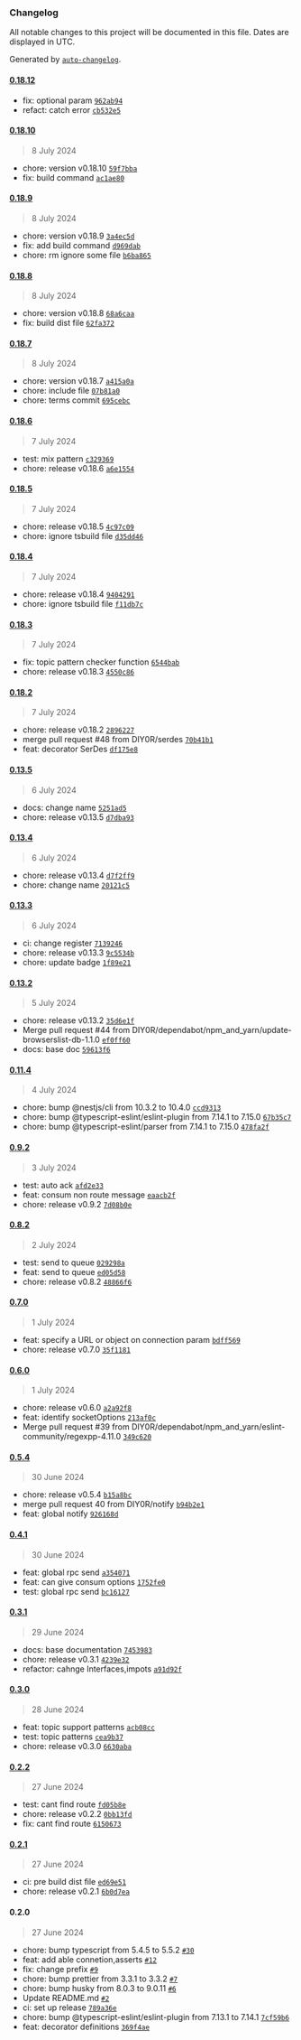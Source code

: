 ### Changelog

All notable changes to this project will be documented in this file. Dates are displayed in UTC.

Generated by [`auto-changelog`](https://github.com/CookPete/auto-changelog).

#### [0.18.12](https://github.com/DIY0R/nestjs-rabbitmq-bridge/compare/0.18.10...0.18.12)

- fix: optional param [`962ab94`](https://github.com/DIY0R/nestjs-rabbitmq-bridge/commit/962ab94b95281dad3d2f5d75a1f292e8a07eca50)
- refact: catch error [`cb532e5`](https://github.com/DIY0R/nestjs-rabbitmq-bridge/commit/cb532e57243414d75335f9cf9c08dd22010d2cff)

#### [0.18.10](https://github.com/DIY0R/nestjs-rabbitmq-bridge/compare/0.18.9...0.18.10)

> 8 July 2024

- chore: version v0.18.10 [`59f7bba`](https://github.com/DIY0R/nestjs-rabbitmq-bridge/commit/59f7bba8f464ae505dac6fae1718622853268dd7)
- fix: build command [`ac1ae80`](https://github.com/DIY0R/nestjs-rabbitmq-bridge/commit/ac1ae8091f3e4d3293c1cecd112d4aab9f398d8e)

#### [0.18.9](https://github.com/DIY0R/nestjs-rabbitmq-bridge/compare/0.18.8...0.18.9)

> 8 July 2024

- chore: version v0.18.9 [`3a4ec5d`](https://github.com/DIY0R/nestjs-rabbitmq-bridge/commit/3a4ec5d4234ebea29f90ee455c4f813f733351a6)
- fix: add build command [`d969dab`](https://github.com/DIY0R/nestjs-rabbitmq-bridge/commit/d969dabfa604b4dce4b23daefce8736ea467124e)
- chore: rm ignore some file [`b6ba865`](https://github.com/DIY0R/nestjs-rabbitmq-bridge/commit/b6ba86572a23ddfc2afc73494d6e53b3a9ed3546)

#### [0.18.8](https://github.com/DIY0R/nestjs-rabbitmq-bridge/compare/0.18.7...0.18.8)

> 8 July 2024

- chore: version v0.18.8 [`68a6caa`](https://github.com/DIY0R/nestjs-rabbitmq-bridge/commit/68a6caa314fd373c2b2d8e2354291c1fe34b43b4)
- fix: build dist file [`62fa372`](https://github.com/DIY0R/nestjs-rabbitmq-bridge/commit/62fa3721eca03cbd839ee19879b30daf9c47af2b)

#### [0.18.7](https://github.com/DIY0R/nestjs-rabbitmq-bridge/compare/0.18.6...0.18.7)

> 8 July 2024

- chore: version v0.18.7 [`a415a0a`](https://github.com/DIY0R/nestjs-rabbitmq-bridge/commit/a415a0acbd5d0c58d889cb1a456bf47adfb7b2c9)
- chore: include file [`07b81a0`](https://github.com/DIY0R/nestjs-rabbitmq-bridge/commit/07b81a0bd666f23cdbbefbea319a581764e03625)
- chore: terms commit [`695cebc`](https://github.com/DIY0R/nestjs-rabbitmq-bridge/commit/695cebcf4b6230a75a7a46228e39cfbb92527df1)

#### [0.18.6](https://github.com/DIY0R/nestjs-rabbitmq-bridge/compare/0.18.5...0.18.6)

> 7 July 2024

- test: mix pattern [`c329369`](https://github.com/DIY0R/nestjs-rabbitmq-bridge/commit/c329369eff0b06598d5fefa3ddbcd3f45d47113b)
- chore: release v0.18.6 [`a6e1554`](https://github.com/DIY0R/nestjs-rabbitmq-bridge/commit/a6e155453c013a23fd08b912921d9e5476da825d)

#### [0.18.5](https://github.com/DIY0R/nestjs-rabbitmq-bridge/compare/0.18.4...0.18.5)

> 7 July 2024

- chore: release v0.18.5 [`4c97c09`](https://github.com/DIY0R/nestjs-rabbitmq-bridge/commit/4c97c09074f7ff5fdf248b1df3f4ff32dee470a4)
- chore: ignore tsbuild file [`d35dd46`](https://github.com/DIY0R/nestjs-rabbitmq-bridge/commit/d35dd4639e4eda21e8f9028fb7d1525d612302f6)

#### [0.18.4](https://github.com/DIY0R/nestjs-rabbitmq-bridge/compare/0.18.3...0.18.4)

> 7 July 2024

- chore: release v0.18.4 [`9404291`](https://github.com/DIY0R/nestjs-rabbitmq-bridge/commit/9404291fdefa1b6a2f405fff8c77717970614275)
- chore: ignore tsbuild file [`f11db7c`](https://github.com/DIY0R/nestjs-rabbitmq-bridge/commit/f11db7cde33ad315fcb211ca73e1651f8bf2b8a7)

#### [0.18.3](https://github.com/DIY0R/nestjs-rabbitmq-bridge/compare/0.18.2...0.18.3)

> 7 July 2024

- fix: topic pattern checker function [`6544bab`](https://github.com/DIY0R/nestjs-rabbitmq-bridge/commit/6544bab1d22b5b893072e6ee7f4cf44485efe210)
- chore: release v0.18.3 [`4550c86`](https://github.com/DIY0R/nestjs-rabbitmq-bridge/commit/4550c86b9772e43299e7e05fb91e9cf708354275)

#### [0.18.2](https://github.com/DIY0R/nestjs-rabbitmq-bridge/compare/0.13.5...0.18.2)

> 7 July 2024

- chore: release v0.18.2 [`2896227`](https://github.com/DIY0R/nestjs-rabbitmq-bridge/commit/2896227cace621b581bce947bc91bb03270a91d6)
- merge pull request #48 from DIY0R/serdes [`70b41b1`](https://github.com/DIY0R/nestjs-rabbitmq-bridge/commit/70b41b16749297685bfe7cecaf4b4d1f197271e8)
- feat: decorator SerDes [`df175e8`](https://github.com/DIY0R/nestjs-rabbitmq-bridge/commit/df175e88c19020b6b78a04f5172750eb50c98bf8)

#### [0.13.5](https://github.com/DIY0R/nestjs-rabbitmq-bridge/compare/0.13.4...0.13.5)

> 6 July 2024

- docs: change name [`5251ad5`](https://github.com/DIY0R/nestjs-rabbitmq-bridge/commit/5251ad5a1f09af12ad57827bc1ebd1ad80ae6180)
- chore: release v0.13.5 [`d7dba93`](https://github.com/DIY0R/nestjs-rabbitmq-bridge/commit/d7dba934770e34133f9d77c9d7beb17fb0914396)

#### [0.13.4](https://github.com/DIY0R/nestjs-rabbitmq-bridge/compare/0.13.3...0.13.4)

> 6 July 2024

- chore: release v0.13.4 [`d7f2ff9`](https://github.com/DIY0R/nestjs-rabbitmq-bridge/commit/d7f2ff9b268ccbcceba7f294e299c3e552394d51)
- chore: change name [`20121c5`](https://github.com/DIY0R/nestjs-rabbitmq-bridge/commit/20121c5ed1fc0f3fbadfcc26476ba4e74bd0fada)

#### [0.13.3](https://github.com/DIY0R/nestjs-rabbitmq-bridge/compare/0.13.2...0.13.3)

> 6 July 2024

- ci: change register [`7139246`](https://github.com/DIY0R/nestjs-rabbitmq-bridge/commit/713924629629e9f34f4c819d8f421b2323c76a16)
- chore: release v0.13.3 [`9c5534b`](https://github.com/DIY0R/nestjs-rabbitmq-bridge/commit/9c5534b9df71ff01bae94218a2b5a571bfec87c3)
- chore: update badge [`1f89e21`](https://github.com/DIY0R/nestjs-rabbitmq-bridge/commit/1f89e21c268ad9968c66dda0ec0bc120feddb6be)

#### [0.13.2](https://github.com/DIY0R/nestjs-rabbitmq-bridge/compare/0.11.4...0.13.2)

> 5 July 2024

- chore: release v0.13.2 [`35d6e1f`](https://github.com/DIY0R/nestjs-rabbitmq-bridge/commit/35d6e1f1830babe517540ec26efeb4cf7a3a25e8)
- Merge pull request #44 from DIY0R/dependabot/npm_and_yarn/update-browserslist-db-1.1.0 [`ef0ff60`](https://github.com/DIY0R/nestjs-rabbitmq-bridge/commit/ef0ff60bb1ca9accfd0e12cf8303693c04b410ae)
- docs: base doc [`59613f6`](https://github.com/DIY0R/nestjs-rabbitmq-bridge/commit/59613f6f0950f761004ab1e79f5131b963d192e8)

#### [0.11.4](https://github.com/DIY0R/nestjs-rabbitmq-bridge/compare/0.9.2...0.11.4)

> 4 July 2024

- chore: bump @nestjs/cli from 10.3.2 to 10.4.0 [`ccd9313`](https://github.com/DIY0R/nestjs-rabbitmq-bridge/commit/ccd931375fe29c54375fc17c3b3c4106fb5b623d)
- chore: bump @typescript-eslint/eslint-plugin from 7.14.1 to 7.15.0 [`67b35c7`](https://github.com/DIY0R/nestjs-rabbitmq-bridge/commit/67b35c7a86e70c2e2ecaf1be6b844be79b6ae9ed)
- chore: bump @typescript-eslint/parser from 7.14.1 to 7.15.0 [`478fa2f`](https://github.com/DIY0R/nestjs-rabbitmq-bridge/commit/478fa2f80c2ffcb900aba0673cf7655895b47ac8)

#### [0.9.2](https://github.com/DIY0R/nestjs-rabbitmq-bridge/compare/0.8.2...0.9.2)

> 3 July 2024

- test: auto ack [`afd2e33`](https://github.com/DIY0R/nestjs-rabbitmq-bridge/commit/afd2e3346162c225ffb84f34aebee01bf80cb314)
- feat: consum non route message [`eaacb2f`](https://github.com/DIY0R/nestjs-rabbitmq-bridge/commit/eaacb2ffbdcad88b809798ef4be24de8df9a3eaa)
- chore: release v0.9.2 [`7d08b0e`](https://github.com/DIY0R/nestjs-rabbitmq-bridge/commit/7d08b0e05690dee87c39db58c19ee024de039dfe)

#### [0.8.2](https://github.com/DIY0R/nestjs-rabbitmq-bridge/compare/0.7.0...0.8.2)

> 2 July 2024

- test: send to queue [`029298a`](https://github.com/DIY0R/nestjs-rabbitmq-bridge/commit/029298a09052f3fbc4c569d3b670e29e21bb4e95)
- feat: send to queue [`ed05d58`](https://github.com/DIY0R/nestjs-rabbitmq-bridge/commit/ed05d583981b07b5d6506d9650db1b5effef0176)
- chore: release v0.8.2 [`48866f6`](https://github.com/DIY0R/nestjs-rabbitmq-bridge/commit/48866f6178846095b30e474014c8a45227bad111)

#### [0.7.0](https://github.com/DIY0R/nestjs-rabbitmq-bridge/compare/0.6.0...0.7.0)

> 1 July 2024

- feat: specify a URL or object on connection param [`bdff569`](https://github.com/DIY0R/nestjs-rabbitmq-bridge/commit/bdff5695c00c1745859dd383ed0b61c133d9da73)
- chore: release v0.7.0 [`35f1181`](https://github.com/DIY0R/nestjs-rabbitmq-bridge/commit/35f11819654f62f2b93ca989e1e58edbf4bdd1f6)

#### [0.6.0](https://github.com/DIY0R/nestjs-rabbitmq-bridge/compare/0.5.4...0.6.0)

> 1 July 2024

- chore: release v0.6.0 [`a2a92f8`](https://github.com/DIY0R/nestjs-rabbitmq-bridge/commit/a2a92f8d90e6c3e3a8fa02d34f0ab4dcb0fce793)
- feat: identify socketOptions [`213af0c`](https://github.com/DIY0R/nestjs-rabbitmq-bridge/commit/213af0c21a0d74994ca40ee88f61e0a6d5b85646)
- Merge pull request #39 from DIY0R/dependabot/npm_and_yarn/eslint-community/regexpp-4.11.0 [`349c620`](https://github.com/DIY0R/nestjs-rabbitmq-bridge/commit/349c620232e243b330ec70020e5c92587395fe31)

#### [0.5.4](https://github.com/DIY0R/nestjs-rabbitmq-bridge/compare/0.4.1...0.5.4)

> 30 June 2024

- chore: release v0.5.4 [`b15a8bc`](https://github.com/DIY0R/nestjs-rabbitmq-bridge/commit/b15a8bc95434a389b248ff60dbbbc2673bd45a2c)
- merge pull request 40 from DIY0R/notify [`b94b2e1`](https://github.com/DIY0R/nestjs-rabbitmq-bridge/commit/b94b2e10f39242092e11efc11fbc808395b9f92d)
- feat: global notify [`926168d`](https://github.com/DIY0R/nestjs-rabbitmq-bridge/commit/926168dcf5a692a9bd222b6ae6775eafffbab0a4)

#### [0.4.1](https://github.com/DIY0R/nestjs-rabbitmq-bridge/compare/0.3.1...0.4.1)

> 30 June 2024

- feat: global rpc send [`a354071`](https://github.com/DIY0R/nestjs-rabbitmq-bridge/commit/a354071a91619bedcb2965fe0375adc9486f2c1d)
- feat: can give consum options [`1752fe0`](https://github.com/DIY0R/nestjs-rabbitmq-bridge/commit/1752fe00285f8a7237e11480481a6af3c694556f)
- test: global rpc send [`bc16127`](https://github.com/DIY0R/nestjs-rabbitmq-bridge/commit/bc161275d143cc0500e151c11978f151959c8740)

#### [0.3.1](https://github.com/DIY0R/nestjs-rabbitmq-bridge/compare/0.3.0...0.3.1)

> 29 June 2024

- docs: base documentation [`7453983`](https://github.com/DIY0R/nestjs-rabbitmq-bridge/commit/7453983a4d76e78e6277f6a59cdf75726d7a8080)
- chore: release v0.3.1 [`4239e32`](https://github.com/DIY0R/nestjs-rabbitmq-bridge/commit/4239e32699b7b87c09832f762e2b4669bdbf6d80)
- refactor: cahnge Interfaces,impots [`a91d92f`](https://github.com/DIY0R/nestjs-rabbitmq-bridge/commit/a91d92fe74b4a6ecb53efcff679855a78ac77bc7)

#### [0.3.0](https://github.com/DIY0R/nestjs-rabbitmq-bridge/compare/0.2.2...0.3.0)

> 28 June 2024

- feat: topic support patterns [`acb08cc`](https://github.com/DIY0R/nestjs-rabbitmq-bridge/commit/acb08ccd933ef56cdf6364af76183fe8b3cc7d89)
- test: topic patterns [`cea9b37`](https://github.com/DIY0R/nestjs-rabbitmq-bridge/commit/cea9b3701d9e926eaf35d1ca1d924d310e533b44)
- chore: release v0.3.0 [`6630aba`](https://github.com/DIY0R/nestjs-rabbitmq-bridge/commit/6630aba923b813f93428ad112612cffcfd98d833)

#### [0.2.2](https://github.com/DIY0R/nestjs-rabbitmq-bridge/compare/0.2.1...0.2.2)

> 27 June 2024

- test: cant find route [`fd05b8e`](https://github.com/DIY0R/nestjs-rabbitmq-bridge/commit/fd05b8eb939e5465bde34d21738387b6d0d6b292)
- chore: release v0.2.2 [`0bb13fd`](https://github.com/DIY0R/nestjs-rabbitmq-bridge/commit/0bb13fd510391718253e2a7750e0d5b3ae88e3ab)
- fix: cant find route [`6150673`](https://github.com/DIY0R/nestjs-rabbitmq-bridge/commit/6150673fbeba86bafd69ae790800155d7dd96a23)

#### [0.2.1](https://github.com/DIY0R/nestjs-rabbitmq-bridge/compare/0.2.0...0.2.1)

> 27 June 2024

- ci: pre build dist file [`ed69e51`](https://github.com/DIY0R/nestjs-rabbitmq-bridge/commit/ed69e51f3b5b5d8ed01b449370d8b62597455f53)
- chore: release v0.2.1 [`6b0d7ea`](https://github.com/DIY0R/nestjs-rabbitmq-bridge/commit/6b0d7eab065aed386c5a12c4dfcd81bbf1268784)

#### 0.2.0

> 27 June 2024

- chore: bump typescript from 5.4.5 to 5.5.2 [`#30`](https://github.com/DIY0R/nestjs-rabbitmq-bridge/pull/30)
- feat: add able connetion,asserts [`#12`](https://github.com/DIY0R/nestjs-rabbitmq-bridge/pull/12)
- fix: change prefix [`#9`](https://github.com/DIY0R/nestjs-rabbitmq-bridge/pull/9)
- chore: bump prettier from 3.3.1 to 3.3.2 [`#7`](https://github.com/DIY0R/nestjs-rabbitmq-bridge/pull/7)
- chore: bump husky from 8.0.3 to 9.0.11 [`#6`](https://github.com/DIY0R/nestjs-rabbitmq-bridge/pull/6)
- Update README.md [`#2`](https://github.com/DIY0R/nestjs-rabbitmq-bridge/pull/2)
- ci: set up release [`789a36e`](https://github.com/DIY0R/nestjs-rabbitmq-bridge/commit/789a36e1a977d53002dab7fa6a0ae3e92fd3e884)
- chore: bump @typescript-eslint/eslint-plugin from 7.13.1 to 7.14.1 [`7cf59b6`](https://github.com/DIY0R/nestjs-rabbitmq-bridge/commit/7cf59b68b28f48943c7ae9693e435412646e4cbf)
- feat: decorator definitions [`369f4ae`](https://github.com/DIY0R/nestjs-rabbitmq-bridge/commit/369f4aecad1e94a47e58486c5c11a0fdb44f088b)
